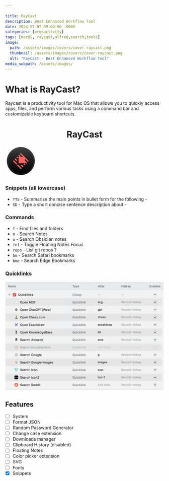 ```yaml
---

title: RayCast
description: Best Enhanced Workflow Tool
date: 2024-07-07 09:00:00 -0600
categories: [productivity]
tags: [macOS, raycast,alfred,search,tools]
image:
  path: /assets/images/covers/cover-raycast.png
  thumbnail: /assets/images/covers/cover-raycast.png
  alt: "RayCast - Best Enhanced Workflow Tool"
media_subpath: /assets/images/
---
```


# What is RayCast?

Raycast is a productivity tool for Mac OS that allows you to quickly access apps, files, and perform various tasks using a command bar and customizable keyboard shortcuts.

<h1 style="text-align: center;"> RayCast</h1>

![Add plugin](/assets/images/content/raycast.png)

### Snippets (all lowercase)

- `YTS` - Summarize the main points in bullet form for the following -
- `SD` - Type a short concise sentence description about -

### Commands
- `f` - Find files and folders
- `n` - Search Notes
- `o` - Search Obsidian notes
- `fnf` - Toggle Floating Notes Focus
- `repo` - List git repos  ?
- `bm` - Search Safari bookmarks
- `bme` - Search Edge Bookmarks


### Quicklinks
![Add plugin](/assets/images/content/raycast-quicklinks.png)


## Features
- [ ] System
- [ ] Format JSON
- [ ] Random Password Generator
- [ ] Change case extension
- [ ] Downloads manager
- [ ] Clipboard History (disabled)
- [ ] Floating Notes
- [ ] Color picker extension
- [ ] SVG
- [ ] Fonts
- [x] Snippets